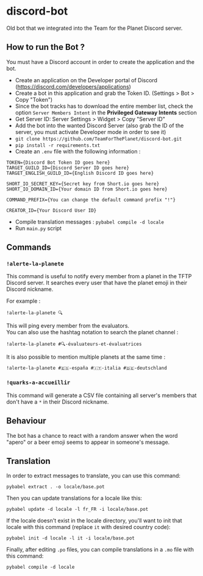 # discord-bot
Old bot that we integrated into the Team for the Planet Discord server.

## How to run the Bot ?

You must have a Discord account in order to create the application and the bot.

- Create an application on the Developer portal of Discord (https://discord.com/developers/applications)
- Create a bot in this application and grab the Token ID. (Settings > Bot > Copy "Token")
- Since the bot tracks has to download the entire member list, check the option `Server Members Intent` in the **Privileged Gateway Intents** section
- Get Server ID: Server Settings > Widget > Copy "Server ID"
- Add the bot into the wanted Discord Server (also grab the ID of the server, you must activate Developer mode in order to see it)
- `git clone https://github.com/TeamForThePlanet/discord-bot.git`
- `pip install -r requirements.txt`
- Create an `.env` file with the following information :

```
TOKEN={Discord Bot Token ID goes here}
TARGET_GUILD_ID={Discord Server ID goes here}
TARGET_ENGLISH_GUILD_ID={English Discord ID goes here}

SHORT_IO_SECRET_KEY={Secret key from Short.io goes here}
SHORT_IO_DOMAIN_ID={Your domain ID from Short.io goes here}

COMMAND_PREFIX={You can change the default command prefix "!"}

CREATOR_ID={Your Discord User ID}
```

- Compile translation messages : `pybabel compile -d locale`
- Run `main.py` script

## Commands

### `!alerte-la-planete`

This command is useful to notify every member from a planet in the TFTP Discord server. It searches every user that have the planet emoji in their Discord nickname.

For example :

    !alerte-la-planete 🔍

This will ping every member from the evaluators.  
You can also use the hashtag notation to search the planet channel :

    !alerte-la-planete #🔍-évaluateurs-et-évaluatrices

It is also possible to mention multiple planets at the same time :

    !alerte-la-planete #🇪🇸-españa #🇮🇹-italia #🇩🇪-deutschland

### `!quarks-a-accueillir`

This command will generate a CSV file containing all server's members that don't have a `*` in their Discord nickname.

## Behaviour

The bot has a chance to react with a random answer when the word "apero" or a beer emoji seems to appear in someone's message.

## Translation

In order to extract messages to translate, you can use this command:

    pybabel extract . -o locale/base.pot

Then you can update translations for a locale like this:

    pybabel update -d locale -l fr_FR -i locale/base.pot

If the locale doesn't exist in the locale directory, you'll want to init that locale with this command (replace `it` with desired country code):

    pybabel init -d locale -l it -i locale/base.pot

Finally, after editing `.po` files, you can compile translations in a `.mo` file with this command:

    pybabel compile -d locale
